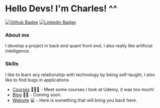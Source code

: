# Hello Devs! I'm Charles! ^^

[![Github Badge](https://img.shields.io/badge/-Github-000?style=flat-square&logo=Github&logoColor=white&link=https://github.com/charleslana)](https://github.com/charleslana)
[![Linkedin Badge](https://img.shields.io/badge/-LinkedIn-blue?style=flat-square&logo=Linkedin&logoColor=white&link=https://www.linkedin.com/in/charleslana/)](https://www.linkedin.com/in/charleslana/)

### About me
I develop a project in back end quant front end, I also really like artificial intelligence.

### Skills
I like to learn any relationship with technology by being self-taught, I also like to find bugs in applications

- [Courses](https://www.udemy.com/user/charles-lana-marques-da-silva/) 👨🏼‍🏫 - Meet some courses I took at Udemy, it was too much!
- [Blog](https://github.com/charleslana) ✍🏼 - Coming soon.
- [Website](https://www.charleslana.com.br/) 💻 - Here is something that will bring you back here.